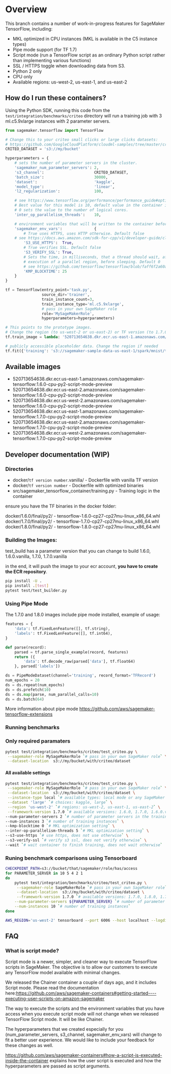 # Overview

This branch contains a number of work-in-progress features for SageMaker TensorFlow,
including:

* MKL optimized in CPU instances (MKL is available in the C5 instance types)
* Pipe mode support (for TF 1.7)
* Script mode (run a TensorFlow script as an ordinary Python script rather than implementing various functions)
* SSL / HTTPS toggle when downloading data from S3.
* Python 2 only
* CPU only
* Available regions: us-west-2, us-east-1, and us-east-2

## How do I run these containers?

Using the Python SDK, running this code from the `test/integration/benchmarks/criteo` directory will
run a training job with 3 ml.c5.9xlarge instances with 2 parameter servers.

```python
from sagemaker.tensorflow import TensorFlow

# Change this to your criteo small clicks or large clicks datasets:
# https://github.com/GoogleCloudPlatform/cloudml-samples/tree/master/criteo_tft#criteo-dataset
CRITEO_DATASET = 's3://my/bucket'

hyperparameters = {
    # sets the number of parameter servers in the cluster.
    'sagemaker_num_parameter_servers': 2,
    's3_channel':                      CRITEO_DATASET,
    'batch_size':                      30000,
    'dataset':                         'kaggle',
    'model_type':                      'linear',
    'l2_regularization':               100,

    # see https://www.tensorflow.org/performance/performance_guide#optimizing_for_cpu
    # Best value for this model is 10, default value in the container is 0.
    # 0 sets the value to the number of logical cores.
    'inter_op_parallelism_threads':    10,

    # environment variables that will be written to the container before training starts
    'sagemaker_env_vars':              {
        # True uses HTTPS, uses HTTP otherwise. Default false
	# see https://docs.aws.amazon.com/sdk-for-cpp/v1/developer-guide/client-config.html
        'S3_USE_HTTPS':  True,
        # True verifies SSL. Default false
        'S3_VERIFY_SSL': True,
        # Sets the time, in milliseconds, that a thread should wait, after completing the
        # execution of a parallel region, before sleeping. Default 0
        # see https://github.com/tensorflow/tensorflow/blob/faff6f2a60a01dba57cf3a3ab832279dbe174798/tensorflow/docs_src/performance/performance_guide.md#tuning-mkl-for-the-best-performance
        'KMP_BLOCKTIME': 25
    }
}

tf = TensorFlow(entry_point='task.py',
                source_dir='trainer',
                train_instance_count=3,
                train_instance_type='ml.c5.9xlarge',
                # pass in your own SageMaker role
                role='MySageMakerRole',
                hyperparameters=hyperparameters)

# This points to the prototype images.
# Change the region (to us-west-2 or us-east-2) or TF version (to 1.7.0) if needed
tf.train_image = lambda: '520713654638.dkr.ecr.us-east-1.amazonaws.com/sagemaker-tensorflow:1.6.0-cpu-py2-script-mode-preview'

# publicly accessible placeholder data. Change the region if needed
tf.fit({'training': 's3://sagemaker-sample-data-us-east-1/spark/mnist/train'})

```
## Available images
- 520713654638.dkr.ecr.us-east-1.amazonaws.com/sagemaker-tensorflow:1.6.0-cpu-py2-script-mode-preview
- 520713654638.dkr.ecr.us-east-2.amazonaws.com/sagemaker-tensorflow:1.6.0-cpu-py2-script-mode-preview
- 520713654638.dkr.ecr.us-west-2.amazonaws.com/sagemaker-tensorflow:1.6.0-cpu-py2-script-mode-preview
- 520713654638.dkr.ecr.us-east-1.amazonaws.com/sagemaker-tensorflow:1.7.0-cpu-py2-script-mode-preview
- 520713654638.dkr.ecr.us-east-2.amazonaws.com/sagemaker-tensorflow:1.7.0-cpu-py2-script-mode-preview
- 520713654638.dkr.ecr.us-west-2.amazonaws.com/sagemaker-tensorflow:1.7.0-cpu-py2-script-mode-preview

## Developer documentation (WIP)

### Directories

- docker/```tf version number```.vanilla/ - Dockerfile with vanilla TF version
- docker/```tf version number``` - Dockerfile with optimized binaries
- src/sagemaker_tensorflow_container/training.py - Training logic in the container


ensure you have the TF binaries in the docker folder:

docker/1.6.0/final/py2/ - tensorflow-1.6.0-cp27-cp27mu-linux_x86_64.whl
docker/1.7.0/final/py2/ - tensorflow-1.7.0-cp27-cp27mu-linux_x86_64.whl
docker/1.8.0/final/py2/ - tensorflow-1.8.0-cp27-cp27mu-linux_x86_64.whl

### Building the Images:

test_build has a parameter version that you can change to build 1.6.0, 1.6.0.vanilla, 1.7.0, 1.7.0.vanilla

in the end, it will push the image to your ecr account, **you have to create the ECR repository**.
```bash
pip install -U .
pip install .[test]
pytest test/test_builder.py
```

### Using Pipe Mode

The 1.7.0 and 1.8.0 images include pipe mode installed, example of usage:

```python
features = {
    'data': tf.FixedLenFeature([], tf.string),
    'labels': tf.FixedLenFeature([], tf.int64),
}

def parse(record):
    parsed = tf.parse_single_example(record, features)
    return ({
        'data': tf.decode_raw(parsed['data'], tf.float64)
    }, parsed['labels'])

ds = PipeModeDataset(channel='training', record_format='TFRecord')
num_epochs = 20
ds = ds.repeat(num_epochs)
ds = ds.prefetch(10)
ds = ds.map(parse, num_parallel_calls=10)
ds = ds.batch(64)
```

More information about pipe mode https://github.com/aws/sagemaker-tensorflow-extensions

### Running benchmarks 

### Only required paramaters
```bash 
pytest test/integration/benchmarks/criteo/test_criteo.py \
 --sagemaker-role MySageMakerRole `# pass in your own SageMaker role` \
 --dataset-location  s3://my/bucket/with/criteo/dataset
```

#### All available settings
```bash
pytest test/integration/benchmarks/criteo/test_criteo.py \
 --sagemaker-role MySageMakerRole `# pass in your own SageMaker role` \
 --dataset-location  s3://my/bucket/with/criteo/dataset \
 --instance-type local `# available types: local mode or any SageMaker CPU instance ml.c5.9xlarge for example` \
 --dataset 'large' `# choices: kaggle, large` \
 --region 'us-west-2' `# regions: us-west-2, us-east-1, us-east-2` \
 --framework-version 1.7.0 `# available versions: 1.6.0, 1.7.0, 1.6.0.vanilla, 1.7.0.vanilla` \
--num-parameter-servers 2 `# number of parameter servers in the training` \
--num-instances 3 `# number of training instances` \
--kmp-blocktime 0 `# MKL optimization setting` \
--inter-op-parallelism-threads 5 `# MKL optimization setting` \
--s3-use-https `# use https, does not use otherwise` \
--s3-verify-ssl `# verify s3 ssl, does not verify otherwise` \
--wait `# wait container to finish training, does not wait otherwise`
```

### Runing benchmark comparisons using Tensorboard
```bash
CHECKPOINT_PATH=s3://bucket/that/sagemaker/role/has/access
for PARAMETER_SERVER in 10 5 4 2 1
do
    pytest test/integration/benchmarks/criteo/test_criteo.py \
     --sagemaker-role SageMakerRole `# pass in your own SageMaker role` \
     --dataset-location  s3://my/bucket/with/criteo/dataset \
     --framework-version 1.7.0 `# available versions: 1.7.0, 1.8.0, 1.7.0.vanilla, 1.8.0.vanilla` \
    --num-parameter-servers ${PARAMETER_SERVER} `# number of parameter servers in the training` \
    --num-instances 10 `# number of training instances`
done

AWS_REGION='us-west-2' tensorboard --port 6006 --host localhost --logdir ${CHECKPOINT_PATH}
```
## FAQ

### What is script mode?

Script mode is a newer, simpler, and cleaner way to execute TensorFlow scripts in SageMaker. The objective is to allow our customers to execute any TensorFlow model available with minimal changes.
 
We released the Chainer container a couple of days ago, and it includes Script mode. Please read the documentation here:https://github.com/aws/sagemaker-containers#getting-started----executing-user-scripts-on-amazon-sagemaker
 
The way to execute the scripts and the environment variables that you have access when you execute script mode will not change when we released TensorFlow Script mode. It will be like Chainer.
 
The hyperparameters  that we created especially for you (num_parameter_servers, s3_channel, sagemaker_env_vars) will change to fit a better user experience. We would like to include your feedback for these changes as well.


https://github.com/aws/sagemaker-containers#how-a-script-is-executed-inside-the-container explains how the user script is executed and how the hyperparameters are passed as script arguments.


